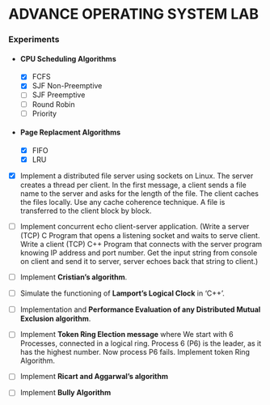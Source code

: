 # ADVANCE OPERATING SYSTEM LAB

### Experiments

- ####  CPU Scheduling Algorithms
  - [X] FCFS
  - [X] SJF Non-Preemptive
  - [ ] SJF Preemptive
  - [ ] Round Robin
  - [ ] Priority
 
- #### Page Replacment Algorithms
  - [X] FIFO
  - [X] LRU
 
- [X] Implement a distributed file server using sockets on Linux. The server creates a thread per client. In the first message, a client sends a file name to the server and asks for the length of the file. The client caches the files locally. Use any cache coherence technique. A file is transferred to the client block by block.
- [ ] Implement concurrent echo client-server application. (Write a server (TCP) C Program that opens a listening socket and waits to serve client. Write a client (TCP) C++ Program that connects with the server program knowing IP address and port number. Get the input string from console on client and send it to server, server echoes back that string to client.)
- [ ] Implement **Cristian’s algorithm**.
- [ ] Simulate the functioning of **Lamport’s Logical Clock** in ‘C++’.
- [ ] Implementation and **Performance Evaluation of any Distributed Mutual Exclusion algorithm**.
- [ ] Implement **Token Ring Election message** where We start with 6 Processes, connected in a logical ring. Process 6 (P6) is the leader, as it has the highest number. Now process P6 fails. Implement token Ring Algorithm.
- [ ] Implement **Ricart and Aggarwal’s algorithm**
- [ ] Implement **Bully Algorithm**


